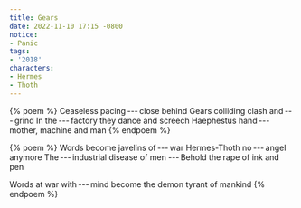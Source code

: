 ```yaml
---
title: Gears
date: 2022-11-10 17:15 -0800
notice:
- Panic
tags:
- '2018'
characters:
- Hermes
- Thoth
---
```

{% poem %}
Ceaseless pacing&thinsp;---&thinsp;close behind
Gears colliding clash and&thinsp;---&thinsp;grind
In the&thinsp;---&thinsp;factory they dance and screech
Haephestus hand&thinsp;---&thinsp;mother, machine and man
{% endpoem %}

{% poem %}
Words become javelins of&thinsp;---&thinsp;war
Hermes-Thoth no&thinsp;---&thinsp;angel anymore
The&thinsp;---&thinsp;industrial disease of men
---&thinsp;Behold the rape of ink and pen

Words at war with&thinsp;---&thinsp;mind become the demon tyrant of mankind
{% endpoem %}
